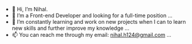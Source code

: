 - 👋 Hi, I’m Nihal. 
- 👀 I’m a Front-end Developer and looking for a full-time position ...
- 🌱 I’m constantly learning and work on new projects when I can to learn new skills and further improve my knowledge ...
- 📫 You can reach me through my email: nihal.h124@gmail.com ...

<!---
slifer03/slifer03 is a ✨ special ✨ repository because its `README.md` (this file) appears on your GitHub profile.
You can click the Preview link to take a look at your changes.
--->
